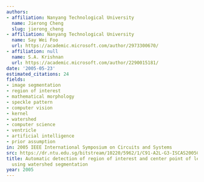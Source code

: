```yaml
---
authors:
- affiliation: Nanyang Technological University
  name: Jierong Cheng
  slug: jierong_cheng
- affiliation: Nanyang Technological University
  name: Say Wei Foo
  url: https://academic.microsoft.com/author/2973300670/
- affiliation: null
  name: S.A. Krishnan
  url: https://academic.microsoft.com/author/2290015181/
date: '2005-05-23'
estimated_citations: 24
fields:
- image segmentation
- region of interest
- mathematical morphology
- speckle pattern
- computer vision
- kernel
- watershed
- computer science
- ventricle
- artificial intelligence
- prior assumption
in: 2005 IEEE International Symposium on Circuits and Systems
src: https://dr.ntu.edu.sg/bitstream/10220/5962/1/C91-A2L-G3-ISCAS2005ChengJ.pdf
title: Automatic detection of region of interest and center point of left ventricle
  using watershed segmentation
year: 2005
---
```

